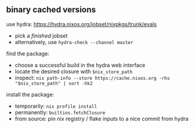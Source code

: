 ## binary cached versions

use hydra: https://hydra.nixos.org/jobset/nixpkgs/trunk/evals
- pick a _finished_ jobset
- alternatively, use `hydra-check --channel master`

find the package:
- choose a successful build in the hydra web interface
- locate the desired closure with `$nix_store_path`
- inspect: `nix path-info --store https://cache.nixos.org -rhs "$nix_store_path" | sort -hk2`

install the package:
- temporarily: `nix profile install`
- permanently: `builtins.fetchClosure`
- from source: pin nix registry / flake inputs to a nice commit from hydra
